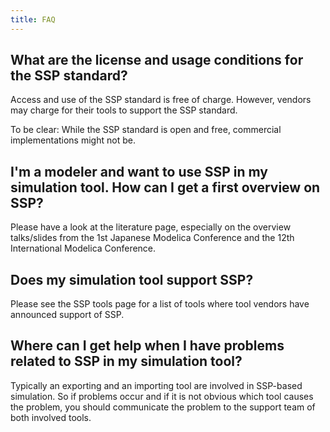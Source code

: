 ```yaml
---
title: FAQ
---
```


## What are the license and usage conditions for the SSP standard?

Access and use of the SSP standard is free of charge. However, vendors may charge for their tools to support the SSP standard.

To be clear: While the SSP standard is open and free, commercial implementations might not be.

## I'm a modeler and want to use SSP in my simulation tool. How can I get a first overview on SSP?

Please have a look at the literature page, especially on the overview talks/slides from the 1st Japanese Modelica Conference and the 12th International Modelica Conference.

## Does my simulation tool support SSP?

Please see the SSP tools page for a list of tools where tool vendors have announced support of SSP.

## Where can I get help when I have problems related to SSP in my simulation tool?

Typically an exporting and an importing tool are involved in SSP-based simulation.
So if problems occur and if it is not obvious which tool causes the problem, you should communicate the problem to the support team of both involved tools.
